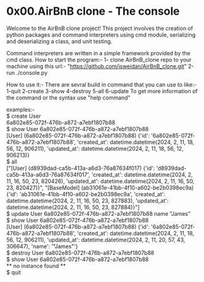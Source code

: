 <h1>0x00.AirBnB clone - The console</h1>
Welcome to the AirBnB clone project!
This project involves the creation of python packages and command interpreters using cmd module, serializing and deserializing a class, and unit testing.

Command interpreters are written in a simple framework provided by the cmd class.
How to start the program:-
1- clone AirBnB_clone repo to your machine using this url:-
"https://github.com/jsweidan/AirBnB_clone.git"
2-run ./console.py

How to use it:-
There are sevral build in command that you can use to like:-
1-quit
2-create
3-show
4-destroy
5-all
6-update
To get more information of the command or the syntax use "help command"

examples:-<br>
$ create User <br>
6a802e85-072f-476b-a872-a7ebf1807b88 <br>
$ show User 6a802e85-072f-476b-a872-a7ebf1807b88 <br>
[User] (6a802e85-072f-476b-a872-a7ebf1807b88) {'id': '6a802e85-072f-476b-a872-a7ebf1807b88', 'created_at': datetime.datetime(2024, 2, 11, 18, 56, 12, 906211), 'updated_at': datetime.datetime(2024, 2, 11, 18, 56, 12, 906213)} <br>
$ all <br>
["[User] (d8939dad-ca5b-413a-a6d3-76a87634f017) {'id': 'd8939dad-ca5b-413a-a6d3-76a87634f017', 'created_at': datetime.datetime(2024, 2, 11, 16, 50, 23, 820426), 'updated_at': datetime.datetime(2024, 2, 11, 16, 50, 23, 820427)}", "[BaseModel] (ab31061e-41bb-4f10-a602-be2b0398ec9a) {'id': 'ab31061e-41bb-4f10-a602-be2b0398ec9a', 'created_at': datetime.datetime(2024, 2, 11, 16, 50, 23, 827883), 'updated_at': datetime.datetime(2024, 2, 11, 16, 50, 23, 827884)}"] <br>
$ update User 6a802e85-072f-476b-a872-a7ebf1807b88 name "James" <br>
$ show User 6a802e85-072f-476b-a872-a7ebf1807b88 <br>
[User] (6a802e85-072f-476b-a872-a7ebf1807b88) {'id': '6a802e85-072f-476b-a872-a7ebf1807b88', 'created_at': datetime.datetime(2024, 2, 11, 18, 56, 12, 906211), 'updated_at': datetime.datetime(2024, 2, 11, 20, 57, 43, 306647), 'name': '"James"'} <br>
$ destroy User 6a802e85-072f-476b-a872-a7ebf1807b88 <br>
$ show User 6a802e85-072f-476b-a872-a7ebf1807b88 <br>
** no instance found ** <br>
$ quit